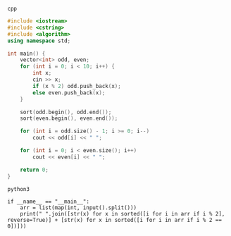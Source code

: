 ```cpp```
```cpp
#include <iostream>
#include <cstring>
#include <algorithm>
using namespace std;

int main() {
	vector<int> odd, even;
	for (int i = 0; i < 10; i++) {
		int x;
		cin >> x;
		if (x % 2) odd.push_back(x);
		else even.push_back(x);
	}

	sort(odd.begin(), odd.end());
	sort(even.begin(), even.end());

	for (int i = odd.size() - 1; i >= 0; i--)
		cout << odd[i] << " ";

	for (int i = 0; i < even.size(); i++)
		cout << even[i] << " ";

	return 0;
}
```
```python3```
```python3
if __name__ == "__main__":
    arr = list(map(int, input().split()))
    print(" ".join([str(x) for x in sorted([i for i in arr if i % 2], reverse=True)] + [str(x) for x in sorted([i for i in arr if i % 2 == 0])]))
```
